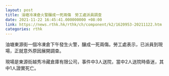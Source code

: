 ```yaml
---
layout: post
title: 油塘冷凍倉火警釀成一死兩傷　勞工處派員調查
date: 2021-11-22 16:45:41.000000000 +08:00
link: https://news.rthk.hk/rthk/ch/component/k2/1620953-20211122.htm
categories: rthk
---
```


油塘東源街一個冷凍倉下午發生火警，釀成一死兩傷。勞工處表示，已派員到現場，正就意外原因展開調查。

現場是東源街越秀冷藏倉庫有限公司，事件中3人送院，當中2人送院時昏迷，其中1人證實死亡。
